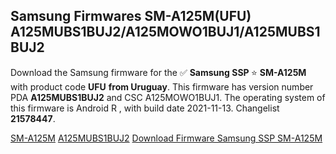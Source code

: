 <h2>Samsung Firmwares SM-A125M(UFU) A125MUBS1BUJ2/A125MOWO1BUJ1/A125MUBS1BUJ2</h2>
Download the Samsung firmware for the ✅ <strong>Samsung SSP </strong> ⭐ <strong>SM-A125M</strong> with product code <strong>UFU</strong> <strong> from Uruguay</strong>. This firmware has version number PDA <strong>A125MUBS1BUJ2</strong> and CSC A125MOWO1BUJ1. The operating system of this firmware is Android R , with build date 2021-11-13. Changelist <strong>21578447</strong>.


[SM-A125M](https://samfirm.shop/samsung/model/SM-A125M)
[A125MUBS1BUJ2](https://samfirm.shop/samsung/pda/A125MUBS1BUJ2)
[Download Firmware Samsung SSP SM-A125M](https://samfirm.shop/samsung/firmware/474686)
